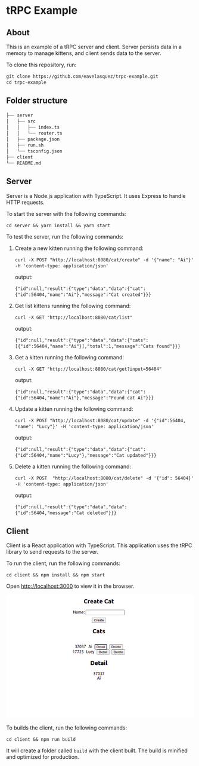 # tRPC Example

## About

This is an example of a tRPC server and client. Server persists data in a memory to manage kittens, and client sends data to the server.

To clone this repository, run:

```
git clone https://github.com/eavelasquez/trpc-example.git
cd trpc-example
```

## Folder structure

```
├── server
│   ├── src
│   │   ├── index.ts
│   │   └── router.ts
│   ├── package.json
│   ├── run.sh
│   └── tsconfig.json
├── client
└── README.md
```

## Server

Server is a Node.js application with TypeScript. It uses Express to handle HTTP requests.

To start the server with the following commands:

```
cd server && yarn install && yarn start
```

To test the server, run the following commands:

1. Create a new kitten running the following command:
    ```
    curl -X POST "http://localhost:8080/cat/create" -d '{"name": "Ai"}' -H 'content-type: application/json'
    ```

    output:
    ```
    {"id":null,"result":{"type":"data","data":{"cat":{"id":56404,"name":"Ai"},"message":"Cat created"}}}
    ```

1. Get list kittens running the following command:
    ```
    curl -X GET "http://localhost:8080/cat/list"
    ```

    output:
    ```
    {"id":null,"result":{"type":"data","data":{"cats":[{"id":56404,"name":"Ai"}],"total":1,"message":"Cats found"}}}
    ```

1. Get a kitten running the following command:
    ```
    curl -X GET "http://localhost:8080/cat/get?input=56404"
    ```

    output:
    ```
    {"id":null,"result":{"type":"data","data":{"cat":{"id":56404,"name":"Ai"},"message":"Found cat Ai"}}}
    ```

1. Update a kitten running the following command:
    ```
    curl -X POST "http://localhost:8080/cat/update" -d '{"id":56404, "name": "Lucy"}' -H 'content-type: application/json'
    ```

    output:
    ```
    {"id":null,"result":{"type":"data","data":{"cat":{"id":56404,"name":"Lucy"},"message":"Cat updated"}}}
    ```

1. Delete a kitten running the following command:
    ```
    curl -X POST  "http://localhost:8080/cat/delete" -d '{"id": 56404}' -H 'content-type: application/json'
    ```

    output:
    ```
    {"id":null,"result":{"type":"data","data":{"id":56404,"message":"Cat deleted"}}}
    ```

## Client

Client is a React application with TypeScript. This application uses the tRPC library to send requests to the server.

To run the client, run the following commands:

```
cd client && npm install && npm start
```

Open [http://localhost:3000](http://localhost:3000) to view it in the browser.

![client-app](assets/client-app.png)

To builds the client, run the following commands:

```
cd client && npm run build
```

It will create a folder called `build` with the client built. The build is minified and optimized for production.
